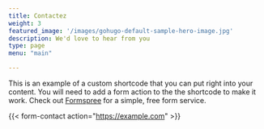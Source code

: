 ```yaml
---
title: Contactez
weight: 3
featured_image: '/images/gohugo-default-sample-hero-image.jpg'
description: We'd love to hear from you
type: page
menu: "main"

---
```



This is an example of a custom shortcode that you can put right into your content. You will need to add a form action to the the shortcode to make it work. Check out [Formspree](https://formspree.io/) for a simple, free form service. 

{{< form-contact action="https://example.com"  >}}
